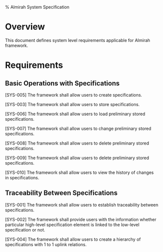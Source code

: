 % Almirah System Specification

# Overview

This document defines system level requirements applicable for Almirah framework.

# Requirements

## Basic Operations with Specifications

[SYS-005] The framework shall allow users to create specifications.

[SYS-003] The framework shall allow users to store specifications.

[SYS-006] The framework shall allow users to load preliminary stored specifications.

[SYS-007] The framework shall allow users to change preliminary stored specifications.

[SYS-008] The framework shall allow users to delete preliminary stored specifications.

[SYS-009] The framework shall allow users to delete preliminary stored specifications.

[SYS-010] The framework shall allow users to view the history of changes in specifications.

## Traceability Between Specifications

[SYS-001] The framework shall allow users to establish traceability between specifications.

[SYS-002] The framework shall provide users with the information whether particular high-level specification element is linked to the low-level specification or not.

[SYS-004] The framework shall allow users to create a hierarchy of specifications with 1 to 1 uplink relations.  
